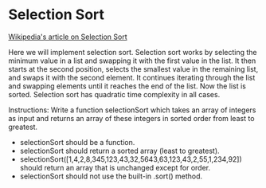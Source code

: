 # Selection Sort

[Wikipedia's article on Selection Sort](https://en.wikipedia.org/wiki/Selection_sort)

Here we will implement selection sort. Selection sort works by selecting the minimum value in a list and swapping it with the first value in the list. It then starts at the second position, selects the smallest value in the remaining list, and swaps it with the second element. It continues iterating through the list and swapping elements until it reaches the end of the list. Now the list is sorted. Selection sort has quadratic time complexity in all cases.

Instructions: Write a function selectionSort which takes an array of integers as input and returns an array of these integers in sorted order from least to greatest.

- selectionSort should be a function.
- selectionSort should return a sorted array (least to greatest).
- selectionSort([1,4,2,8,345,123,43,32,5643,63,123,43,2,55,1,234,92]) should return an array that is unchanged except for order.
- selectionSort should not use the built-in .sort() method.